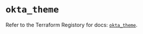 # `okta_theme`

Refer to the Terraform Registory for docs: [`okta_theme`](https://registry.terraform.io/providers/okta/okta/4.5.0/docs/resources/theme).
